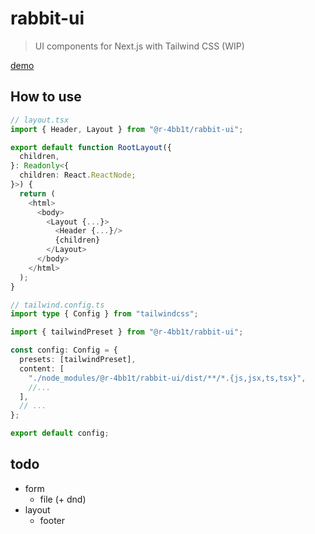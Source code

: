 # rabbit-ui

> UI components for Next.js with Tailwind CSS (WIP)

[demo](https://ui.r4bb1t.dev/)

## How to use

```ts
// layout.tsx
import { Header, Layout } from "@r-4bb1t/rabbit-ui";

export default function RootLayout({
  children,
}: Readonly<{
  children: React.ReactNode;
}>) {
  return (
    <html>
      <body>
        <Layout {...}>
          <Header {...}/>
          {children}
        </Layout>
      </body>
    </html>
  );
}

```

```ts
// tailwind.config.ts
import type { Config } from "tailwindcss";

import { tailwindPreset } from "@r-4bb1t/rabbit-ui";

const config: Config = {
  presets: [tailwindPreset],
  content: [
    "./node_modules/@r-4bb1t/rabbit-ui/dist/**/*.{js,jsx,ts,tsx}",
    //...
  ],
  // ...
};

export default config;
```

## todo

- form
  - file (+ dnd)
- layout
  - footer

